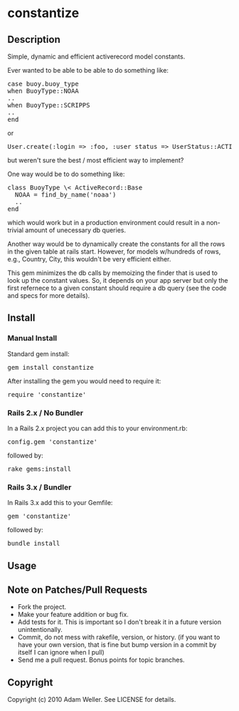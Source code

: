 # constantize

## Description

Simple, dynamic and efficient activerecord model constants.

Ever wanted to be able to be able to do something like:

<pre>
case buoy.buoy_type
when BuoyType::NOAA
..
when BuoyType::SCRIPPS
..
end
</pre>

or

<pre>
User.create(:login => :foo, :user_status => UserStatus::ACTIVE)
</pre>

but weren't sure the best / most efficient way to implement?

One way would be to do something like:

<pre>
class BuoyType \< ActiveRecord::Base
  NOAA = find_by_name('noaa')
  ..
end
</pre>

which would work but in a production environment could result in a non-trivial amount
of unecessary db queries.

Another way would be to dynamically create the constants for all the rows in the given
table at rails start.  However, for models w/hundreds of rows, e.g., Country, City,
this wouldn't be very efficient either.

This gem minimizes the db calls by memoizing the finder that is used to look up the constant
values.  So, it depends on your app server but only the first refernece to a given constant
should require a db query (see the code and specs for more details).

## Install

### Manual Install

Standard gem install:

<pre>
gem install constantize
</pre>

After installing the gem you would need to require it:

<pre>
require 'constantize'
</pre>

### Rails 2.x / No Bundler

In a Rails 2.x project you can add this to your environment.rb:

<pre>
config.gem 'constantize'
</pre>

followed by:

<pre>
rake gems:install
</pre>

### Rails 3.x / Bundler

In Rails 3.x add this to your Gemfile:

<pre>
gem 'constantize'
</pre>

followed by:

<pre>
bundle install
</pre>

## Usage

## Note on Patches/Pull Requests
 
* Fork the project.
* Make your feature addition or bug fix.
* Add tests for it. This is important so I don't break it in a
  future version unintentionally.
* Commit, do not mess with rakefile, version, or history.
  (if you want to have your own version, that is fine but bump version in a commit by itself I can ignore when I pull)
* Send me a pull request. Bonus points for topic branches.

## Copyright

Copyright (c) 2010 Adam Weller. See LICENSE for details.

